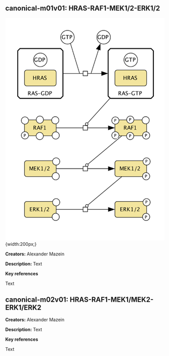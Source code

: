 ## canonical-m01v01: HRAS-RAF1-MEK1/2-ERK1/2

![](canonical-m01-v01.png){width:200px;}

**Creators:** Alexander Mazein

**Description:** Text  

**Key references**  

Text

## canonical-m02v01: HRAS-RAF1-MEK1/MEK2-ERK1/ERK2

**Creators:** Alexander Mazein

**Description:** Text  

**Key references**  

Text


